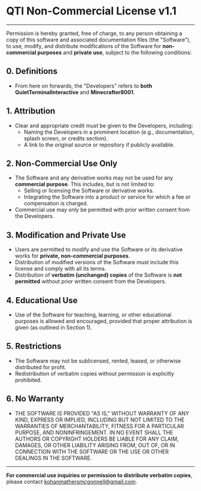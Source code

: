 # QTI Non-Commercial License v1.1

---

Permission is hereby granted, free of charge, to any person obtaining a copy of this software and associated documentation files (the "Software"), to use, modify, and distribute modifications of the Software for **non-commercial purposes** and **private use**, subject to the following conditions:

## 0. Definitions
- From here on forwards, the "Developers" refers to **both QuietTerminalInteractive** and **Minecrafter8001**.

## 1. Attribution
- Clear and appropriate credit must be given to the Developers, including:
  - Naming the Developers in a prominent location (e.g., documentation, splash screen, or credits section).
  - A link to the original source or repository if publicly available.

## 2. Non-Commercial Use Only
- The Software and any derivative works may not be used for any **commercial purpose**. This includes, but is not limited to:
  - Selling or licensing the Software or derivative works.
  - Integrating the Software into a product or service for which a fee or compensation is charged.
- Commercial use may only be permitted with prior written consent from the Developers.

## 3. Modification and Private Use
- Users are permitted to modify and use the Software or its derivative works for **private, non-commercial purposes**.
- Distribution of modified versions of the Software must include this license and comply with all its terms.
- Distribution of **verbatim (unchanged) copies** of the Software is **not permitted** without prior written consent from the Developers.

## 4. Educational Use
- Use of the Software for teaching, learning, or other educational purposes is allowed and encouraged, provided that proper attribution is given (as outlined in Section 1).

## 5. Restrictions
- The Software may not be sublicensed, rented, leased, or otherwise distributed for profit.
- Redistribution of verbatim copies without permission is explicitly prohibited.

## 6. No Warranty
- THE SOFTWARE IS PROVIDED "AS IS," WITHOUT WARRANTY OF ANY KIND, EXPRESS OR IMPLIED, INCLUDING BUT NOT LIMITED TO THE WARRANTIES OF MERCHANTABILITY, FITNESS FOR A PARTICULAR PURPOSE, AND NONINFRINGEMENT. IN NO EVENT SHALL THE AUTHORS OR COPYRIGHT HOLDERS BE LIABLE FOR ANY CLAIM, DAMAGES, OR OTHER LIABILITY ARISING FROM, OUT OF, OR IN CONNECTION WITH THE SOFTWARE OR THE USE OR OTHER DEALINGS IN THE SOFTWARE.

---

**For commercial use inquiries or permission to distribute verbatim copies**, please contact kohanmathersmcgonnell@gmail.com.